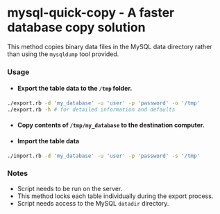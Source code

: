 # mysql-quick-copy - A faster database copy solution
This method copies binary data files in the MySQL data directory rather than using the `mysqldump` tool provided. 

### Usage
* #### Export the table data to the `/tmp` folder. 
```bash
./export.rb -d 'my_database' -u 'user' -p 'password' -o '/tmp'
./export.rb -h # for detailed information and defaults
```

* #### Copy contents of `/tmp/my_database` to the destination computer.

* #### Import the table data 
```bash
./import.rb -d 'my_database' -u 'user' -p 'password' -s '/tmp'
```
### Notes
* Script needs to be run on the server.
* This method locks each table individually during the export process.
* Script needs access to the MySQL `datadir` directory.
